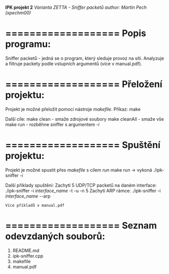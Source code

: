 **IPK projekt 2**
*Varianta ZETTA - Sniffer packetů*
*author: Martin Pech (xpechm00)*

===================
Popis programu:
===================
Sniffer packetů - jedná se o program, který sleduje provoz na síti. 
Analyzuje a filtruje packety podle vstupních argumentů (více v manual.pdf).

===================
Přeložení projektu:
===================
Projekt je možné přeložit pomocí nástroje *makefile*.
Příkaz: make

Další cíle: 
make clean - smaže zdrojové soubory
make cleanAll - smaže vše
make run - rozběhne sniffer s argumentem *-i*

===================
Spuštění projektu:
===================
Projekt je možné spustit přes *makefile* s cílem *run*
make run -> vykoná ./ipk-sniffer -i

Další příklady spuštění:
    Zachytí 5 UDP/TCP packetů na daném interface:
    ./ipk-sniffer -i *interface_name* -t -u -n 5
    Zachytí ARP rámce:
    ./ipk-sniffer -i *interface_name* --arp

    Více příkladů v manual.pdf

===================
Seznam odevzdaných souborů:
===================
1. README.md
2. ipk-sniffer.cpp
3. makefile
4. manual.pdf